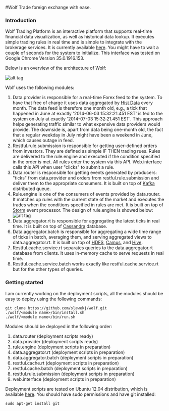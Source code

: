 #Wolf
Trade foreign exchange with ease.

### Introduction
Wolf Trading Platform is an interactive platform that supports real-time financial data visualization, as well as historical data lookup. It executes simple trading rules in real time and is simple to integrate with the brokerage services. It is currently available [here](http://ec2-54-183-118-188.us-west-1.compute.amazonaws.com/wolf/graph.new). You might have to wait a couple of seconds for the system to initialize. This interface was tested on Google Chrome Version 35.0.1916.153.

Below is an overview of the architecture of Wolf:

![alt tag](https://raw.githubusercontent.com/slawekj/wolf/master/images/architecture.png "Architecture of Wolf")

Wolf uses the following modules:

  1. Data.provider is responsible for a real-time Forex feed to the system. To have that free of charge it uses data aggregated by [Hist Data](histdata.com) every month. The data feed is therefore one month old, e.g., a tick that happened in June at exactly '2014-06-03 15:32:21.451 EST' is fed to the system on July at exactly '2014-07-03 15:32:21.451 EST'. This approach helps generating traffic similar to what expensive data providers would provide. The downside is, apart from data being one-month old, the fact that a regular weekday in July might have been a weekend in June, which causes outage in feed.
  2. Restful.rule.submission is responsible for getting user-defined orders from investors. They are defined as simple IF THEN trading rues. Rules are delivered to the rule.engine and executed if the condition specified in the order is met. All rules enter the system via this API. Web.interface calls this API when user "clicks" to submit a rule.
  3. Data.router is responsible for getting events generated by producers: "ticks" from data.provider and orders from restful.rule.submission and deliver them to the appropriate consumers. It is built on top of [Kafka](https://kafka.apache.org/) distributed queue.
  4. Rule.engine is one of the consumers of events provided by data.router. It matches up rules with the current state of the market and executes the trades when the conditions specified in rules are met. It is built on top of [Storm](http://storm.incubator.apache.org/) event processor. The design of rule.engine is showed below:
![alt tag](https://raw.githubusercontent.com/slawekj/wolf/master/images/engine.png "Architecture of Rule Engine")
  5. Data.aggregator.rt is responsible for aggregating the latest ticks in real time. It is built on top of [Cassandra](http://cassandra.apache.org/) database.
  6. Data.aggregator.batch is responsible for aggregating a wide time range of ticks in batch, averaging them, and serving aggregated views to data.aggregator.rt. It is built on top of [HDFS](http://hadoop.apache.org/docs/r1.2.1/hdfs_design.html), [Camus](https://github.com/linkedin/camus), and [Hive](https://hive.apache.org/).
  7. Restful.cache.service.rt separates queries to the data.aggregator.rt database from clients. It uses in-memory cache to serve requests in real time.
  8. Restful.cache.service.batch works exactly like restful.cache.service.rt but for the other types of queries.

### Getting started

I am currently working on the deployment scripts, all the modules should be easy to deploy using the following commands:
```
git clone https://github.com/slawekj/wolf.git
./wolf/<module name>/bin/install.sh
./wolf/<module name>/bin/run.sh
```
Modules should be deployed in the following order:
  1. data.router (deployment scripts ready)
  2. data.provider (deployment scripts ready)
  3. rule.engine (deployment scripts in preparation)
  4. data.aggregator.rt (deployment scripts in preparation)
  5. data.aggregator.batch (deployment scripts in preparation)
  6. restful.cache.rt (deployment scripts in preparation)
  7. restful.cache.batch (deployment scripts in preparation)
  8. restful.rule.submission (deployment scripts in preparation)
  9. web.interface (deployment scripts in preparation)

Deployment scripts are tested on Ubuntu 12.04 distribution, which is available [here](http://releases.ubuntu.com/12.04/ubuntu-12.04.4-server-amd64.iso). You should have sudo permissions and have git installed:
```
sudo apt-get install git
```
